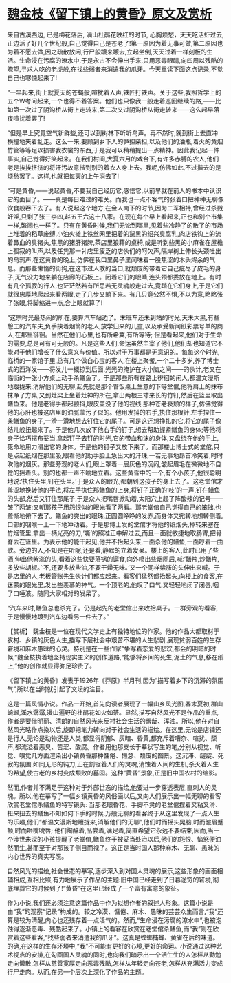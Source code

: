 # [魏金枝《留下镇上的黄昏》原文及赏析](https://www.vrrw.net/wx/15046.html)

来自古溪西边, 已是梅花落后, 满山杜鹃花映红的时节, 心胸烦愁，天天吃活虾过去,正边活了好几个世纪般,自己觉得自己是苍老了!第一原因为着无事可做,第二原因也为着不愿去做,因之疏散放闲,行尸般踱来踱去,立起坐倒,天天过着一样刻板的生活。生命浸在污腐的潦水中,于是永古不会伸出手来,只用恶毒眼睛,向四周以残酷的瞭望,寻求人吃的老虎般,在找些弱者来消遣我的爪牙。今天重读下面这点记录,不觉自己也寒悚起来了!

“一早起来,街上就夏天的苍蝇般,喧扰着人声,铁匠打铁声。关于这些,我照哲学上的五个W考问起来,一个也得不着答案。他们也只像我一般走着巡回继续的路,——比如第一次过了阴沟桥从街上走转来,第二次又过阴沟桥从街走转来——这么起早落夜喧扰着罢了!

“但是早上究竟空气新鲜些,还可以到树林下听听鸟声。再不然时,就到街上去直冲横撞地夹着乱走。这么一来,要顾到乡下人的笋担柴担,以及他们的油瓶,着火的黄烟竹管等等足以损害我衣裳的东西,于是我可以稍稍提出一点精神。因此我记起一件事实,自己觉得好笑起来。在我们村间,大夏六月的戏台下,有许多赤膊的农人,他们老是挨挨挤挤的将汗污故意揩到别的着衣人身上去。我呢,仿佛如此,不过揩去的是烦愁罢了。这样,也就把每天的上午消去了!

“可是黄昏,——说起黄昏,不要我自己经历它,感悟它,以前早就在前人的书本中认识它的面目了。——真是每日难过的难关。而我也一点不客气的张着口把种种无聊像饮食般吞下去了。有人说起这个地方,在金人南下的时节,因为二军相持,曾经过杀戮奸淫,只剩了张三李四,赵五王六这十八家。在现在每个早上看起来,正也和别个市集一样,繁闹也一样了。只有在黄昏时候,我们无论到哪里,见着些冷静了的散了的市场上堆着的稻草废缚,小油火摊上铁丝网里把着的黧黑的绍兴臭腐乳,肉店铁钩上的流着鼻血的臭猪头,焦黑的猪肝猪脾,茶店里狼藉的桌椅,或是听到些黑的小麻雀在屋檐上孤寂的叫声,以及任凭那一爿店里疲乏的店伙们的呵欠声,隔岸树上伸长头颈吐出的乌鸦声,在这黄昏的晚上,仿佛在我口里鼻子里闻味着一股焦涩的木头烬余的气息。而那些懒惰的街狗,在这市过人散的当口,就颓废的带着它自己疵尽了皮毛的身子,无气没力地来躺在店廊的石板上。闭着它们的眼睛,连头颈都委放在地上。有时有几个孤寂的行人,也茫茫然若有所思若无灵魂般走过去,竟踏在它们身上,于是它们就很忠厚地爬起来看两眼,走了几步又躺下来。有几只竟公然不惧,不以为意,略略张了张眼,将脚缩进一点,合上眼就算了!

“这宗时光最热闹的所在,要算汽车站边了。末班车还未到站的时光,天未大黑,有些憩工的汽车夫,负手挟着烟筒的老人,放学归来的儿童,以及承受新闻纸彩票号单的商人,在那里徘徊。当然在他们心里,也有所希冀,有所等待; 但是看起来,他们对于生命的需要,总是可有可无般的。凡是这些人们,命运虽然主宰了他们,他们却也知道它不能对于他们增长了什么意义与价值。所以对于万事都是无意识的。每每这个时光,临桥的一家馆子里,总有几个做白心宝的客人,在楼上聚餐,一个二十多岁,养了博士式的西洋发——将发儿一概掠到后面,光光的掩护在大小脑之间——的伙计,老又在临街的一张小方桌上动手杀鳝鱼了。于是那些所有在路上徘徊的闲人,都温文漫斯地踱拢来,消解他们的无聊,起先就是那个管饭桌上生意的下等堂倌,他将肩上的抹布抹净了方桌,又到灶梁上坐着灶神的所在,拿出两根三寸来长的竹钉,然后在篮里取出鳝鱼来。他是老得手都起颤抖,眼皮盖没了他的视线,那种苍老衰颓的样子,仿佛觉得他的心肝也被这店里的油腻蒙污了似的。他用发抖的右手,执住那根针,左手捏住一条鳝鱼的身子,一滑一滑地想去钉住它的尾子。可是这还想挣扎的它,将它的尾子像结儿般扭起来了。于是他几次放下他右手的钉子,想去帮助握紧鳝鱼的身体;等他将身子恰巧摆布妥当,拿起钉子去钉的时光,它的带血和沫的身体,又盘绕在他的手上,死命地用力滑出它的身体。于是他的钉子又放下来了。而那楼上博士式的堂倌,只是点起纸烟在那里吸,眼看他的助手脸上急出大的汗珠,一若无事地昂首冷笑着,时时吹他的烟灰。那些旁观的老人们,眼上罩着一层灰色的沉闷,皱起眉毛在微微地不自觉的摇着头。别的也都一声不响地立着。这些黄昏中的一个,有个小孩子,他很聪明地说:‘执住头里,钉在头里。’于是众人的眼光,都朝到这孩子的身上去了。这老堂倌才羞涩地换转他的手法,将左手执住那鳝鱼的上身,将钉子正确的‘吱’的一声,钉在鳝鱼的头部,然后又钉住那尾子,于是众人把嘴唇掀动着,太阳穴上起了阵酸辣的记号——皱了两皱;又朝那孩子用怨恨似的眼光看了两看。那老堂倌自己觉得自己的笨拙,也羞惭地俯下去了。鳝鱼的突出的眼珠,正圆圆睁睁的发赤,而身体又宛转地想转侧着,口部的咽喉一上一下地冲动着。于是那博士发的堂倌才将他的纸烟头,掉转来塞在竹烟管里,拿出一柄光亮的刀,‘嘶’的照准正中解过去,而且一面就敏捷地取肠胃,把骨脊丢在篮里。为表示他的能干起见,他并不抬起头来,一面杀他的鳝鱼,一面哼着一曲歌。旁边的人,不知是在听呢,还是看,静默的立着发呆。楼上的客人,此时已用了些酒,伸出他紫涨的头,看着这些快要落锅的馔食,向外喷出些烟圈后,喊:‘鳝片,炒鳝片,多放些胡椒。’‘不,还要多放些油,不要干燥无味。’又一个同样紫涨的头伸出来喊。于是店里的人,老板管账先生伙计们都应起来。看客们猛然都抬起头,向楼上的食客,在迷蒙的眼光里,发出些羡慕的神气。一个顶老的,他叹了口气,又轻轻地闭了闭唇,咽了口唾液。随同大家相对的发呆了。

“汽车来时,鳝鱼总也杀完了。仍是起先的老堂倌出来收拾桌子。一群旁观的看客,于是慢慢地踱到汽车边看另一件去了。”



【赏析】 魏金枝是一位在现代文学史上有独特地位的作家。他的作品大都取材于农村、乡镇的灰色人生,描写下层社会中艰苦不堪的人生悲剧,展现贫弱百姓的生存窘境和麻木愚昧的心灵。特别是在一些作家“争写着恋爱的悲欢,都会的明暗的时候,”魏金枝执着地坚持现实主义的创作道路,“能够将乡间的死生,泥土的气息,移在纸上,”他的创作就显得弥足珍贵了。

《留下镇上的黄昏》发表于1926年《莽原》半月刊,因为“描写着乡下的沉滞的氛围气”,所以在当时就引起了文坛的注目。

这是一篇风情小说。作品一开始,首先向读者展现了一幅山乡风光图,春末夏初,群山蜿蜒,溪水潺潺,漫山遍野的杜鹃花如火如荼。显然,描写自然风光不是作品的重点,作者是要借明丽、清朗的自然风光来反衬社会生活的龌龊、浑浊。所以,他在对自然风光略作点染以后,旋即把笔力转向对于社会生活的描绘。在这里,无论是店铺还是行人,无论是动物还是人类,都显得阴郁、灰暗、昏黄,都充斥着嘈杂、喧扰、颓声,都流溢着恶臭、苦涩、酸腐。作者用他那支长于摹状写生的笔,分别从视觉、听觉、嗅觉几方面渲染出小镇黄昏那种慵倦、懒怠、颓废的图景。这沉滞、龌龊、死寂的氛围,如同无形的钝刀,正在割锯着人们的灵魂,消蚀着人间的生机,杀灭着人生的希望,使古老的乡村变成颓败的墓园。这种“黄昏”景象,正是旧中国农村的缩影。

然而,作者并不满足于这种对于外部世态的描绘,他要进一步穿透表层,直刺人的灵魂。所以,他在摹写了一幅乡镇黄昏的风俗画以后,又向人们展示出一幅无聊的看客欣赏老堂倌杀鳝鱼的特写镜头: 当那老眼昏花、手脚不灵的老堂倌捏着又粘又滑、扭来扭去的鳝鱼不知如何下手的时候,万般无聊的看客终于从这里发现了一点人生的乐趣,他们“都温文漫斯地踱拢来,消解他们的无聊”,他们时而摇头晃脑,时而皱眉蹙额,时而咂嘴吮唇; 他们陶醉着,品尝着,满足着,简直希望它永远不要结束,因而,当一个涉世未深的小孩提醒了老堂倌,鳝鱼终于被妥当处治以后,他们的怨恨、恼怒便油然而生,甚而至于对那孩子侧目而视了。这正是当时国人那种麻木、无聊、愚昧的内心世界的真实写照。

自然风光的描绘,社会世态的摹写,逐步深入到对国人灵魂的展示,这些形象的画面相辅相成,互相比照,有力地展示了作品的主题:旧中国已经走到了日暮途穷的窘境,彻底埋葬它的时候到了!“黄昏”在这里已经成了一个富有寓意的象征。

作为小说,我们还必须注意这篇作品中作为拟想作者的叙述人形象。这篇小说是由“我”的观察“记录”构成的。较之冷漠、慵倦、麻木、愚昧的芸芸众生而言,“我”还算是较为清醒,内心也还残存着一点活气的。然而,“生命浸在污腐的潦水中”,也被泡蚀得逐渐恶毒、残酷起来了。小镇上的看客在欣赏在老堂倌杀鳝鱼,而“我”则在欣赏着这些看客,“找些弱者来消遣我的爪牙”。这真是螳螂捕蝉、黄雀在后的味道。的确,在这样的生存环境中,“我”不可能有更好的心境,更好的命运。小说通过这种艺术视点的安排,在勾画国人灵魂的同时,也向我们暗示出一个活生生的人怎样从勤勉走向懒散,怎样从慈善宽厚走向恶毒残酷,怎样从年轻走向苍老,怎样从充满活力变成行尸走肉。从而,在另一个层次上深化了作品的主题。

